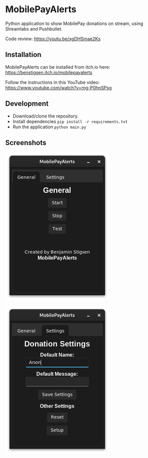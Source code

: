# MobilePayAlerts
Python application to show MobilePay donations on stream, using Streamlabs and Pushbullet.

Code review: https://youtu.be/xgDHSmae2Ks

## Installation
MobilePayAlerts can be installed from itch.io here:  
https://benstigsen.itch.io/mobilepayalerts

Follow the instructions in this YouTube video:  
https://www.youtube.com/watch?v=mg-P0hnSPsg

## Development
- Download/clone the repository.
- Install dependencies `pip install -r requirements.txt`
- Run the application `python main.py`

## Screenshots
![First tab in MobilePayAlerts](./assets/1.png)

![Second tab in MobilePayAlerts](./assets/2.png)
